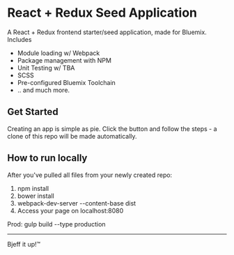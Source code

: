 # React + Redux Seed Application
A React + Redux frontend starter/seed application, made for Bluemix. Includes
- Module loading w/ Webpack
- Package management with NPM
- Unit Testing w/ TBA
- SCSS
- Pre-configured Bluemix Toolchain
- .. and much more.

## Get Started
Creating an app is simple as pie. Click the button and follow the steps - a clone of this repo will be made automatically.

## How to run locally
After you've pulled all files from your newly created repo:
1. npm install
2. bower install
3. webpack-dev-server --content-base dist
4. Access your page on localhost:8080

Prod: gulp build --type production

----
Bjeff it up!™
